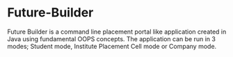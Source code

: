 # Future-Builder

Future Builder is a command line placement portal like application created in Java using fundamental OOPS concepts. The application can be run in 3 modes; Student mode, Institute Placement Cell mode or Company mode. 
